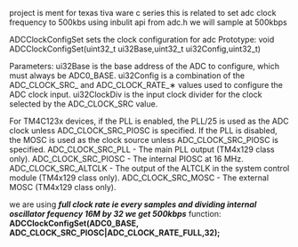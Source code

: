 project is ment for texas tiva ware c series 
this is related to set adc clock frequency to 500kbs using inbulit api from adc.h
we will sample at 500kbps

ADCClockConfigSet
sets the clock configuration for adc
Prototype:
void 
ADCClockConfigSet(uint32_t ui32Base,uint32_t ui32Config,uint32_t)

Parameters:
ui32Base is the base address of the ADC to configure, which must always be ADC0_BASE.
ui32Config is a combination of the ADC_CLOCK_SRC_ and ADC_CLOCK_RATE_∗ values
used to configure the ADC clock input.
ui32ClockDiv is the input clock divider for the clock selected by the ADC_CLOCK_SRC value.


For TM4C123x devices, if the PLL is enabled, the PLL/25 is used as the ADC clock unless
ADC_CLOCK_SRC_PIOSC is specified. If the PLL is disabled, the MOSC is used as the clock
source unless ADC_CLOCK_SRC_PIOSC is specified.
ADC_CLOCK_SRC_PLL - The main PLL output (TM4x129 class only).
ADC_CLOCK_SRC_PIOSC - The internal PIOSC at 16 MHz.
ADC_CLOCK_SRC_ALTCLK - The output of the ALTCLK in the system control module
(TM4x129 class only).
ADC_CLOCK_SRC_MOSC - The external MOSC (TM4x129 class only).

we are using 
***full clock rate ie every samples and dividing internal oscillator fequency 16M by 32 we get 
500kbps***
function:  
    **ADCClockConfigSet(ADC0_BASE, ADC_CLOCK_SRC_PIOSC|ADC_CLOCK_RATE_FULL,32);**
